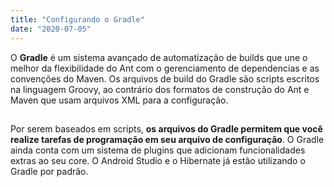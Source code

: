 ```yaml
--- 
title: "Configurando o Gradle" 
date: "2020-07-05" 
--- 
```

O **Gradle** é um sistema avançado de automatização de builds que une o melhor da flexibilidade do Ant com o gerenciamento de dependencias e as convenções do Maven. Os arquivos de build do Gradle são scripts escritos na linguagem Groovy, ao contrário dos formatos de construção do Ant e Maven que usam arquivos XML para a configuração. 
##
Por serem baseados em scripts, **os arquivos do Gradle permitem que você realize tarefas de programação em seu arquivo de configuração**. O Gradle ainda conta com um sistema de plugins que adicionam funcionalidades extras ao seu core. O Android Studio e o Hibernate já estão utilizando o Gradle por padrão.